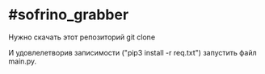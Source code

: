 <h1>#sofrino_grabber</h1>




Нужно скачать этот репозиторий git clone




И удовлелетворив записимости ("pip3 install -r req.txt") запустить файл main.py.
